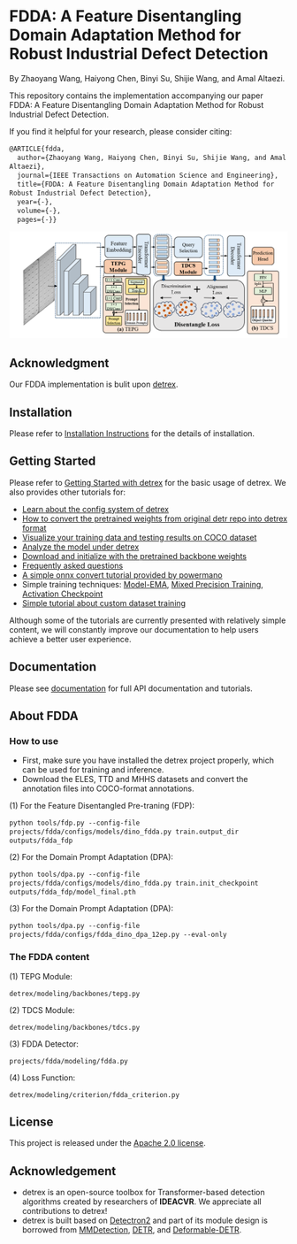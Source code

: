 # FDDA: A Feature Disentangling Domain Adaptation Method for Robust Industrial Defect Detection

By Zhaoyang Wang, Haiyong Chen, Binyi Su, Shijie Wang, and Amal Altaezi.

This repository contains the implementation accompanying our paper FDDA: A Feature Disentangling Domain Adaptation Method for Robust Industrial Defect Detection.

If you find it helpful for your research, please consider citing:

```
@ARTICLE{fdda,
  author={Zhaoyang Wang, Haiyong Chen, Binyi Su, Shijie Wang, and Amal Altaezi},
  journal={IEEE Transactions on Automation Science and Engineering}, 
  title={FDDA: A Feature Disentangling Domain Adaptation Method for Robust Industrial Defect Detection}, 
  year={-},
  volume={-},
  pages={-}}
```

![](./assets/Fig1.png)

## Acknowledgment

Our FDDA implementation is bulit upon [detrex](https://github.com/IDEA-Research/detrex).

## Installation

Please refer to [Installation Instructions](https://detrex.readthedocs.io/en/latest/tutorials/Installation.html) for the details of installation.

## Getting Started

Please refer to [Getting Started with detrex](https://detrex.readthedocs.io/en/latest/tutorials/Getting_Started.html) for the basic usage of detrex. We also provides other tutorials for:
- [Learn about the config system of detrex](https://detrex.readthedocs.io/en/latest/tutorials/Config_System.html)
- [How to convert the pretrained weights from original detr repo into detrex format](https://detrex.readthedocs.io/en/latest/tutorials/Converters.html)
- [Visualize your training data and testing results on COCO dataset](https://detrex.readthedocs.io/en/latest/tutorials/Tools.html#visualization)
- [Analyze the model under detrex](https://detrex.readthedocs.io/en/latest/tutorials/Tools.html#model-analysis)
- [Download and initialize with the pretrained backbone weights](https://detrex.readthedocs.io/en/latest/tutorials/Using_Pretrained_Backbone.html)
- [Frequently asked questions](https://github.com/IDEA-Research/detrex/issues/109)
- [A simple onnx convert tutorial provided by powermano](https://github.com/IDEA-Research/detrex/issues/192)
- Simple training techniques: [Model-EMA](https://github.com/IDEA-Research/detrex/pull/201), [Mixed Precision Training](https://github.com/IDEA-Research/detrex/pull/198), [Activation Checkpoint](https://github.com/IDEA-Research/detrex/pull/200)
- [Simple tutorial about custom dataset training](https://github.com/IDEA-Research/detrex/pull/187)

Although some of the tutorials are currently presented with relatively simple content, we will constantly improve our documentation to help users achieve a better user experience.

## Documentation

Please see [documentation](https://detrex.readthedocs.io/en/latest/index.html) for full API documentation and tutorials.

## About FDDA
### How to use 

- First, make sure you have installed the detrex project properly, which can be used for training and inference.
- Download the ELES, TTD and MHHS datasets and convert the annotation files into COCO-format annotations.


(1) For the Feature Disentangled Pre-traning (FDP):
  ```
  python tools/fdp.py --config-file projects/fdda/configs/models/dino_fdda.py train.output_dir outputs/fdda_fdp
  ```

(2) For the Domain Prompt Adaptation (DPA):
  ```
  python tools/dpa.py --config-file projects/fdda/configs/models/dino_fdda.py train.init_checkpoint outputs/fdda_fdp/model_final.pth
  ```
(3) For the Domain Prompt Adaptation (DPA):
  ```
  python tools/dpa.py --config-file projects/fdda/configs/fdda_dino_dpa_12ep.py --eval-only
  ```

### The FDDA content


  (1) TEPG Module:

  ```
  detrex/modeling/backbones/tepg.py
  ```

 (2) TDCS Module:
  ```
  detrex/modeling/backbones/tdcs.py
  ```
 (3) FDDA Detector:
  ```
  projects/fdda/modeling/fdda.py
  ```
 (4) Loss Function:
  ```
  detrex/modeling/criterion/fdda_criterion.py
  ```

## License

This project is released under the [Apache 2.0 license](LICENSE).


## Acknowledgement
- detrex is an open-source toolbox for Transformer-based detection algorithms created by researchers of **IDEACVR**. We appreciate all contributions to detrex!
- detrex is built based on [Detectron2](https://github.com/facebookresearch/detectron2) and part of its module design is borrowed from [MMDetection](https://github.com/open-mmlab/mmdetection), [DETR](https://github.com/facebookresearch/detr), and [Deformable-DETR](https://github.com/fundamentalvision/Deformable-DETR).

